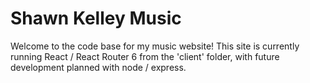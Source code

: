 # Shawn Kelley Music

Welcome to the code base for my music website! This site is currently running React / React Router 6 from the 'client' folder, with future development planned with node / express.
